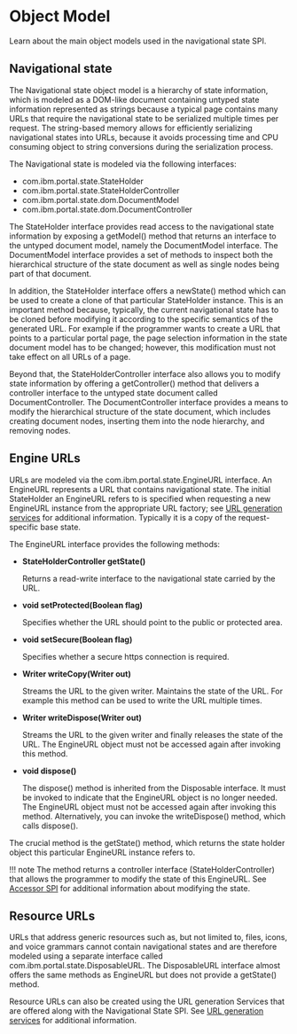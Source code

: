 # Object Model

Learn about the main object models used in the navigational state SPI.

## Navigational state

The Navigational state object model is a hierarchy of state information, which is modeled as a DOM-like document containing untyped state information represented as strings because a typical page contains many URLs that require the navigational state to be serialized multiple times per request. The string-based memory allows for efficiently serializing navigational states into URLs, because it avoids processing time and CPU consuming object to string conversions during the serialization process.

The Navigational state is modeled via the following interfaces:

-   com.ibm.portal.state.StateHolder
-   com.ibm.portal.state.StateHolderController
-   com.ibm.portal.state.dom.DocumentModel
-   com.ibm.portal.state.dom.DocumentController

The StateHolder interface provides read access to the navigational state information by exposing a getModel\(\) method that returns an interface to the untyped document model, namely the DocumentModel interface. The DocumentModel interface provides a set of methods to inspect both the hierarchical structure of the state document as well as single nodes being part of that document.

In addition, the StateHolder interface offers a newState\(\) method which can be used to create a clone of that particular StateHolder instance. This is an important method because, typically, the current navigational state has to be cloned before modifying it according to the specific semantics of the generated URL. For example if the programmer wants to create a URL that points to a particular portal page, the page selection information in the state document model has to be changed; however, this modification must not take effect on all URLs of a page.

Beyond that, the StateHolderController interface also allows you to modify state information by offering a getController\(\) method that delivers a controller interface to the untyped state document called DocumentController. The DocumentController interface provides a means to modify the hierarchical structure of the state document, which includes creating document nodes, inserting them into the node hierarchy, and removing nodes.

## Engine URLs

URLs are modeled via the com.ibm.portal.state.EngineURL interface. An EngineURL represents a URL that contains navigational state. The initial StateHolder an EngineURL refers to is specified when requesting a new EngineURL instance from the appropriate URL factory; see [URL generation services](url_gen_serv.md) for additional information. Typically it is a copy of the request-specific base state.

The EngineURL interface provides the following methods:

-   **StateHolderController getState()**

    Returns a read-write interface to the navigational state carried by the URL.

-   **void setProtected(Boolean flag)**

    Specifies whether the URL should point to the public or protected area.

-   **void setSecure(Boolean flag)**

    Specifies whether a secure https connection is required.

-   **Writer writeCopy(Writer out)**

    Streams the URL to the given writer. Maintains the state of the URL. For example this method can be used to write the URL multiple times.

-   **Writer writeDispose(Writer out)**

    Streams the URL to the given writer and finally releases the state of the URL. The EngineURL object must not be accessed again after invoking this method.

-   **void dispose()**

    The dispose() method is inherited from the Disposable interface. It must be invoked to indicate that the EngineURL object is no longer needed. The EngineURL object must not be accessed again after invoking this method. Alternatively, you can invoke the writeDispose() method, which calls dispose().


The crucial method is the getState() method, which returns the state holder object this particular EngineURL instance refers to.

!!! note
    The method returns a controller interface (StateHolderController) that allows the programmer to modify the state of this EngineURL. See [Accessor SPI](accessor_spi.md) for additional information about modifying the state.

## Resource URLs

URLs that address generic resources such as, but not limited to, files, icons, and voice grammars cannot contain navigational states and are therefore modeled using a separate interface called com.ibm.portal.state.DisposableURL. The DisposableURL interface almost offers the same methods as EngineURL but does not provide a getState() method.

Resource URLs can also be created using the URL generation Services that are offered along with the Navigational State SPI. See [URL generation services](url_gen_serv.md) for additional information.


